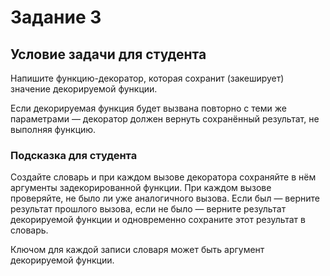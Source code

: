 # Задание 3

## Условие задачи для студента
Напишите функцию-декоратор, которая сохранит (закеширует) значение декорируемой функции.

Если декорируемая функция будет вызвана повторно с теми же параметрами — декоратор должен вернуть сохранённый результат, не выполняя функцию.  

### Подсказка для студента
Создайте словарь и при каждом вызове декоратора сохраняйте в нём аргументы задекорированной функции. При каждом вызове проверяйте, не было ли уже аналогичного вызова. Если был — верните результат прошлого вызова, если не было — верните результат декорируемой функции и одновременно сохраните этот результат в словарь.

Ключом для каждой записи словаря может быть аргумент декорируемой функции.